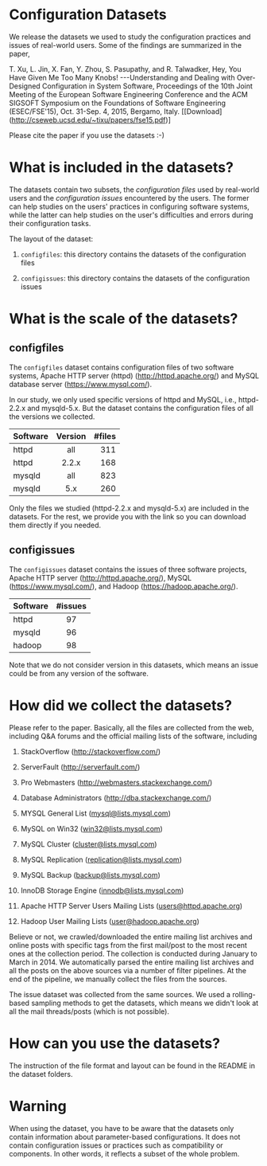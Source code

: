 # Configuration Datasets

We release the datasets we used to study the configuration practices and issues of real-world users. Some of the findings are summarized in the paper,

T. Xu, L. Jin, X. Fan, Y. Zhou, S. Pasupathy, and R. Talwadker, Hey, You Have Given Me Too Many Knobs! ---Understanding and Dealing with Over-Designed Configuration in System Software, Proceedings of the 10th Joint Meeting of the European Software Engineering Conference and the ACM SIGSOFT Symposium on the Foundations of Software Engineering (ESEC/FSE'15), Oct. 31-Sep. 4, 2015, Bergamo, Italy. [[Download] (http://cseweb.ucsd.edu/~tixu/papers/fse15.pdf)]

Please cite the paper if you use the datasets :-)

# What is included in the datasets?

The datasets contain two subsets, the _configuration files_ used by real-world users and the _configuration issues_ encountered by the users. The former can help studies on the users' practices in configuring software systems, while the latter can help studies on the user's difficulties and errors during their configuration tasks.

The layout of the dataset:

1. `configfiles`: this directory contains the datasets of the configuration files

2. `configissues`: this directory contains the datasets of the configuration issues

# What is the scale of the datasets?

## configfiles
The `configfiles` dataset contains configuration files of two software systems, Apache HTTP server (httpd) (http://httpd.apache.org/) and MySQL database server (https://www.mysql.com/).

In our study, we only used specific versions of httpd and MySQL, i.e., httpd-2.2.x and mysqld-5.x. But the dataset contains the configuration files of all the versions we collected. 

| Software      | Version   | #files    |
| ------------- |:---------:| ---------:|
| httpd         | all       | 311       |
| httpd         | 2.2.x     | 168       |
| mysqld        | all       | 823       |
| mysqld        | 5.x       | 260       |

Only the files we studied (httpd-2.2.x and mysqld-5.x) are included in the datasets. For the rest, we provide you with the link so you can download them directly if you needed.

## configissues
The `configissues` dataset contains the issues of three software projects, Apache HTTP server (http://httpd.apache.org/), MySQL (https://www.mysql.com/), and Hadoop (https://hadoop.apache.org/).

| Software      |  #issues  |
| ------------- |:---------:|
| httpd         |  97       |
| mysqld        |  96       |
| hadoop        |  98       |

Note that we do not consider version in this datasets, which means an issue could be from any version of the software.

# How did we collect the datasets?

Please refer to the paper. Basically, all the files are collected from the web, including Q&A forums and the official mailing lists of the software, including

1. StackOverflow (http://stackoverflow.com/)

2. ServerFault (http://serverfault.com/)

3. Pro Webmasters (http://webmasters.stackexchange.com/)

4. Database Administrators (http://dba.stackexchange.com/)

5. MYSQL General List (<mysql@lists.mysql.com>)

6. MySQL on Win32 (<win32@lists.mysql.com>)

7. MySQL Cluster (<cluster@lists.mysql.com>)

8. MySQL Replication (<replication@lists.mysql.com>)

9. MySQL Backup (<backup@lists.mysql.com>)

10. InnoDB Storage Engine (<innodb@lists.mysql.com>)

11. Apache HTTP Server Users Mailing Lists (<users@httpd.apache.org>)

12. Hadoop User Mailing Lists (<user@hadoop.apache.org>)

Believe or not, we crawled/downloaded the entire mailing list archives and online posts with specific tags from the first mail/post to the most recent ones at the collection period. The collection is conducted during January to March in 2014. We automatically parsed the entire mailing list archives and all the posts on the above sources via a number of filter pipelines. At the end of the pipeline, we manually collect the files from the sources.

The issue dataset was collected from the same sources. We used a rolling-based sampling methods to get the datasets, which means we didn't look at all the mail threads/posts (which is not possible).

# How can you use the datasets?
The instruction of the file format and layout can be found in the README in the dataset folders.

# Warning
When using the dataset, you have to be aware that the datasets only contain information about parameter-based configurations. It does not contain configuration issues or practices such as compatibility or components. In other words, it reflects a subset of the whole problem.

